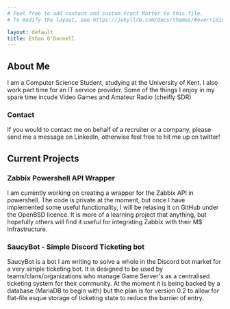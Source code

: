 ```yaml
---
# Feel free to add content and custom Front Matter to this file.
# To modify the layout, see https://jekyllrb.com/docs/themes/#overriding-theme-defaults

layout: default
title: Ethan O'Donnell
---
```


## About Me

I am a Computer Science Student, studying at the University of Kent.
I also work part time for an IT service provider.
Some of the things I enjoy in my spare time incude Video Games and Amateur Radio (cheifly SDR)

### Contact

If you would to contact me on behalf of a recruiter or a company, please send me a message on LinkedIn, otherwise feel free to hit me up on twitter!

## Current Projects

### Zabbix Powershell API Wrapper

I am currently working on creating a wrapper for the Zabbix API in powershell.
The code is private at the moment, but once I have implemented some useful functionality, I will be relasing it on GitHub under the OpenBSD licence.
It is more of a learning project that anything, but hopefully others will find it useful for integrating Zabbix with their M$ Infrastructure.

### SaucyBot - Simple Discord Ticketing bot

SaucyBot is a bot I am writing to solve a whole in the Discord bot market for a very simple ticketing bot.
It is designed to be used by teams/clans/organizations who manage Game Server's as a centralised ticketing system for their community.
At the moment it is being backed by a database (MariaDB to begin with) but the plan is for version 0.2 to allow for flat-file esque storage of ticketing state to reduce the barrier of entry.

